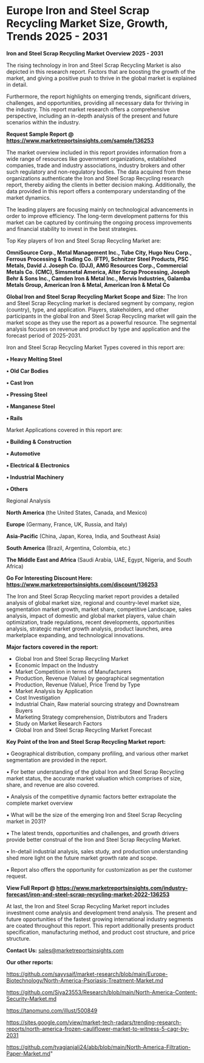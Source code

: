  # Europe Iron and Steel Scrap Recycling Market Size, Growth, Trends 2025 - 2031

<Strong> Iron and Steel Scrap Recycling Market Overview 2025 - 2031</strong>

The rising technology in Iron and Steel Scrap Recycling Market is also depicted in this research report. Factors that are boosting the growth of the market, and giving a positive push to thrive in the global market is explained in detail.

Furthermore, the report highlights on emerging trends, significant drivers, challenges, and opportunities, providing all necessary data for thriving in the industry. This report market research offers a comprehensive perspective, including an in-depth analysis of the present and future scenarios within the industry.

<strong>Request Sample Report @ <a href=https://www.marketreportsinsights.com/sample/136253>https://www.marketreportsinsights.com/sample/136253</a></strong>

The market overview included in this report provides information from a wide range of resources like government organizations, established companies, trade and industry associations, industry brokers and other such regulatory and non-regulatory bodies. The data acquired from these organizations authenticate the Iron and Steel Scrap Recycling research report, thereby aiding the clients in better decision making. Additionally, the data provided in this report offers a contemporary understanding of the market dynamics.

The leading players are focusing mainly on technological advancements in order to improve efficiency. The long-term development patterns for this market can be captured by continuing the ongoing process improvements and financial stability to invest in the best strategies.

Top Key players of Iron and Steel Scrap Recycling Market are:

<strong>OmniSource Corp., Metal Management Inc., Tube City, Hugo Neu Corp., Ferrous Processing & Trading Co. (FTP), Schnitzer Steel Products, PSC Metals, David J. Joseph Co. (DJJ), AMG Resources Corp., Commercial Metals Co. (CMC), Simsmetal America, Alter Scrap Processing, Joseph Behr & Sons Inc., Camden Iron & Metal Inc., Mervis Industries, Galamba Metals Group, American Iron & Metal, American Iron & Metal Co</strong>

<strong><b>Global Iron and Steel Scrap Recycling Market Scope and Size:</b></strong>
The Iron and Steel Scrap Recycling market is declared segment by company, region (country), type, and application. Players, stakeholders, and other participants in the global Iron and Steel Scrap Recycling market will gain the market scope as they use the report as a powerful resource. The segmental analysis focuses on revenue and product by type and application and the forecast period of 2025-2031.

Iron and Steel Scrap Recycling Market Types covered in this report are:

<strong>• Heavy Melting Steel

• Old Car Bodies

• Cast Iron

• Pressing Steel

• Manganese Steel

• Rails</strong>

Market Applications covered in this report are:

<strong>• Building & Construction

• Automotive

• Electrical & Electronics

• Industrial Machinery

• Others</strong> 

Regional Analysis

<strong>North America</strong> (the United States, Canada, and Mexico)

<strong>Europe</strong> (Germany, France, UK, Russia, and Italy)

<strong>Asia-Pacific</strong> (China, Japan, Korea, India, and Southeast Asia)

<strong>South America</strong> (Brazil, Argentina, Colombia, etc.)

<strong>The Middle East and Africa</strong> (Saudi Arabia, UAE, Egypt, Nigeria, and South Africa)

<strong>Go For Interesting Discount Here: <a href=https://www.marketreportsinsights.com/discount/136253>https://www.marketreportsinsights.com/discount/136253</a></strong>

The Iron and Steel Scrap Recycling market report provides a detailed analysis of global market size, regional and country-level market size, segmentation market growth, market share, competitive Landscape, sales analysis, impact of domestic and global market players, value chain optimization, trade regulations, recent developments, opportunities analysis, strategic market growth analysis, product launches, area marketplace expanding, and technological innovations.

<strong><b>Major factors covered in the report:</b></strong>
<ul>
  <li>Global Iron and Steel Scrap Recycling Market </li>
  <li>Economic Impact on the Industry</li>
  <li>Market Competition in terms of Manufacturers</li>
  <li>Production, Revenue (Value) by geographical segmentation</li>
  <li>Production, Revenue (Value), Price Trend by Type</li>
  <li>Market Analysis by Application</li>
  <li>Cost Investigation</li>
  <li>Industrial Chain, Raw material sourcing strategy and Downstream Buyers</li>
  <li>Marketing Strategy comprehension, Distributors and Traders</li>
  <li>Study on Market Research Factors</li>
  <li>Global Iron and Steel Scrap Recycling Market Forecast</li>
</ul>

<strong><b>Key Point of the Iron and Steel Scrap Recycling Market report:</b></strong>

• Geographical distribution, company profiling, and various other market segmentation are provided in the report.

• For better understanding of the global Iron and Steel Scrap Recycling market status, the accurate market valuation which comprises of size, share, and revenue are also covered.

• Analysis of the competitive dynamic factors better extrapolate the complete market overview

• What will be the size of the emerging Iron and Steel Scrap Recycling market in 2031?

• The latest trends, opportunities and challenges, and growth drivers provide better construal of the Iron and Steel Scrap Recycling Market.

• In-detail industrial analysis, sales study, and production understanding shed more light on the future market growth rate and scope.

• Report also offers the opportunity for customization as per the customer request.

<strong><b>View Full Report @ <a href=https://www.marketreportsinsights.com/industry-forecast/iron-and-steel-scrap-recycling-market-2022-136253>https://www.marketreportsinsights.com/industry-forecast/iron-and-steel-scrap-recycling-market-2022-136253</a></b></strong>


At last, the Iron and Steel Scrap Recycling Market report includes investment come analysis and development trend analysis. The present and future opportunities of the fastest growing international industry segments are coated throughout this report. This report additionally presents product specification, manufacturing method, and product cost structure, and price structure.

<strong>Contact Us:</strong>
sales@marketreportsinsights.com

<strong>Our other reports:</strong>

<a href=https://github.com/sayysaif/market-research/blob/main/Europe-Biotechnology/North-America-Psoriasis-Treatment-Market.md>https://github.com/sayysaif/market-research/blob/main/Europe-Biotechnology/North-America-Psoriasis-Treatment-Market.md</a>

<a href=https://github.com/Siya23553/Research/blob/main/North-America-Content-Security-Market.md>https://github.com/Siya23553/Research/blob/main/North-America-Content-Security-Market.md</a>

<a href=https://tanomuno.com/illust/500849>https://tanomuno.com/illust/500849</a>

<a href=https://sites.google.com/view/market-tech-radars/trending-research-reports/north-america-frozen-cauliflower-market-to-witness-5-cagr-by-2031>https://sites.google.com/view/market-tech-radars/trending-research-reports/north-america-frozen-cauliflower-market-to-witness-5-cagr-by-2031</a>

<a href=https://github.com/tyagianjali24/abb/blob/main/North-America-Filtration-Paper-Market.md>https://github.com/tyagianjali24/abb/blob/main/North-America-Filtration-Paper-Market.md</a>"
